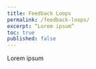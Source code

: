 ```yaml
---
title: Feedback Loops
permalink: /feedback-loops/
excerpt: “Lorem ipsum”
toc: true
published: false
---
```


Lorem ipsum
